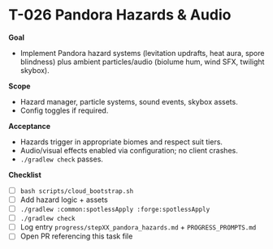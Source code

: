 # T-026 Pandora Hazards & Audio

**Goal**
- Implement Pandora hazard systems (levitation updrafts, heat aura, spore blindness) plus ambient particles/audio (biolume hum, wind SFX, twilight skybox).

**Scope**
- Hazard manager, particle systems, sound events, skybox assets.
- Config toggles if required.

**Acceptance**
- Hazards trigger in appropriate biomes and respect suit tiers.
- Audio/visual effects enabled via configuration; no client crashes.
- `./gradlew check` passes.

**Checklist**
- [ ] `bash scripts/cloud_bootstrap.sh`
- [ ] Add hazard logic + assets
- [ ] `./gradlew :common:spotlessApply :forge:spotlessApply`
- [ ] `./gradlew check`
- [ ] Log entry `progress/stepXX_pandora_hazards.md` + `PROGRESS_PROMPTS.md`
- [ ] Open PR referencing this task file
